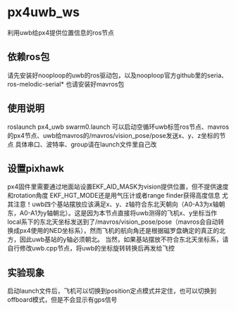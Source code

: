 # px4uwb_ws
利用uwb给px4提供位置信息的ros节点

## 依赖ros包
请先安装好nooploop的uwb的ros驱动包，以及nooploop官方github里的seria、ros-melodic-serial*
也请安装好mavros包

## 使用说明
roslaunch px4_uwb swarm0.launch
可以启动空循环uwb标签ros节点、mavros的px4节点、uwb给mavros的/mavros/vision_pose/pose发送x、y、z坐标的节点
具体串口、波特率、group请在launch文件里自己改

## 设置pixhawk
px4固件里需要通过地面站设置EKF_AID_MASK为vision提供位置，但不提供速度和rotation角度
EKF_HGT_MODE还是用气压计或者range finder获得高度信息
尤其注意！uwb四个基站摆放应该满足x、y、z轴符合东北天朝向（A0-A3为x轴朝东，A0-A1为y轴朝北）。这是因为本节点直接将uwb测得的飞机x、y坐标当作local系下的东北天坐标发送到了/mavros/vision_pose/pose（mavros会自动转换成px4使用的NED坐标系），然而飞机的航向角还是根据磁罗盘确定的真正的北方，因此uwb基站的y轴必须朝北。
当然，如果基站摆放不符合东北天坐标系，请自行修改uwb.cpp节点，将uwb的坐标旋转转换后再发给飞控

## 实验现象
启动launch文件后，飞机可以切换到position定点模式并定住，也可以切换到offboard模式，但是不会显示有gps信号
